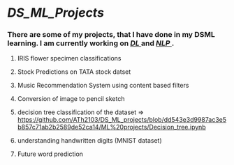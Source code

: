 <h1><i>DS_ML_Projects</i></h1>

<h3>There are some of my projects, that I have done in my DSML learning. I am currently working on <i><u> DL </u></i>and <i><u> NLP </u></i>.</h3>

1) IRIS flower specimen classifications

2) Stock Predictions on TATA stock datset 

3) Music Recommendation System using content based filters

4) Conversion of image to pencil sketch

5) decision tree classification of the dataset
    => https://github.com/ATh2103/DS_ML_projects/blob/dd543e3d9987ac3e5b857c71ab2b2589de52ca14/ML%20projects/Decision_tree.ipynb

6) understanding handwritten digits (MNIST dataset)

7) Future word prediction
